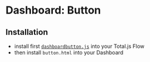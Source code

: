 # Dashboard: Button

## Installation

- install first [`dashboardbutton.js`](https://github.com/totaljs/flowcomponents/tree/master/dashboardbutton) into your Total.js Flow
- then install `button.html` into your Dashboard